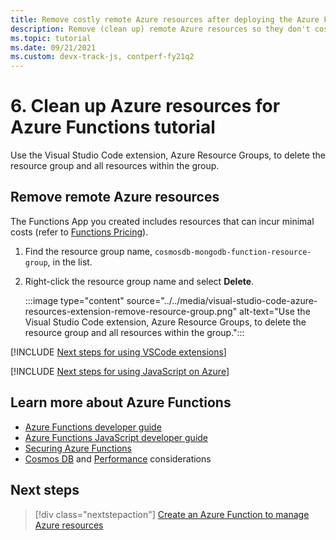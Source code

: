 ```yaml
---
title: Remove costly remote Azure resources after deploying the Azure Functions 3.x application
description: Remove (clean up) remote Azure resources so they don't cost money. To clean up the resources, right-click the Function App in the Azure Functions explorer and select **Delete Function App**.
ms.topic: tutorial
ms.date: 09/21/2021
ms.custom: devx-track-js, contperf-fy21q2
---
```


# 6. Clean up Azure resources for Azure Functions tutorial

Use the Visual Studio Code extension, Azure Resource Groups, to delete the resource group and all resources within the group.

## Remove remote Azure resources

The Functions App you created includes resources that can incur minimal costs (refer to [Functions Pricing](https://azure.microsoft.com/pricing/details/functions/)).  

1. Find the resource group name, `cosmosdb-mongodb-function-resource-group`, in the list.
1. Right-click the resource group name and select **Delete**.

    :::image type="content" source="../../media/visual-studio-code-azure-resources-extension-remove-resource-group.png" alt-text="Use the Visual Studio Code extension, Azure Resource Groups, to delete the resource group and all resources within the group.":::

[!INCLUDE [Next steps for using VSCode extensions](../../includes/tutorial-next-steps-vscode-extensions.md)]

[!INCLUDE [Next steps for using JavaScript on Azure](../../includes/tutorial-next-steps-js-azure.md)]

## Learn more about Azure Functions

* [Azure Functions developer guide](/azure/azure-functions/functions-reference)
* [Azure Functions JavaScript developer guide](/azure/azure-functions/functions-reference-node)
* [Securing Azure Functions](/azure/azure-functions/security-concepts)
* [Cosmos DB](/azure/azure-functions/storage-considerations) and [Performance](/azure/azure-functions/functions-best-practices) considerations

## Next steps

> [!div class="nextstepaction"]
> [Create an Azure Function to manage Azure resources](../../how-to/with-web-app/azure-function-resource-group-management/introduction.md)
